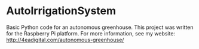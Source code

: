 # AutoIrrigationSystem
Basic Python code for an autonomous greenhouse. This project was written for the Raspberry Pi platform. For more information, see my website: http://4eadigital.com/autonomous-greenhouse/
